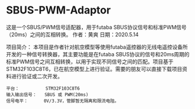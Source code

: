 # SBUS-PWM-Adaptor
这是一个SBUS/PWM信号适配器，用于futaba SBUS协议信号和标准PWM信号（20ms）之间的互相转换。
作者：黄爽
日期：2020.5.14

项目简介：
    本项目是作者针对航空模型等使用futaba遥控器的无线电遥控设备所开发的一种信号转换器，其主要功能是在futaba SBUS协议的信号和20ms周期的标准PWM信号之间互相转换，以用于实现不同信号之间的匹配。项目基于STM32F103C8T6，已在航空模型上进行验证。需要的朋友可以直接下载项目资料进行验证或二次开发。
    
    平台：          STM32F103C8T6
    输入输出信号：   SBUS 或 PWM(20ms)
    信号电平：      0V/3.3V，管脚暂无隔离和限流电阻。
    
